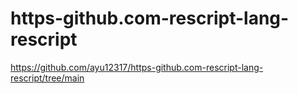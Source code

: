 # https-github.com-rescript-lang-rescript
https://github.com/ayu12317/https-github.com-rescript-lang-rescript/tree/main

